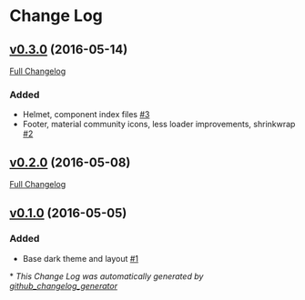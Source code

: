 # Change Log

## [v0.3.0](https://github.com/superleap/react-material-boilerplate/tree/v0.3.0) (2016-05-14)
[Full Changelog](https://github.com/superleap/react-material-boilerplate/compare/v0.2.0...v0.3.0)

### Added

- Helmet, component index files [\#3](https://github.com/superleap/react-material-boilerplate/pull/3)
- Footer, material community icons, less loader improvements, shrinkwrap [\#2](https://github.com/superleap/react-material-boilerplate/pull/2)

## [v0.2.0](https://github.com/superleap/react-material-boilerplate/tree/v0.2.0) (2016-05-08)
[Full Changelog](https://github.com/superleap/react-material-boilerplate/compare/v0.1.0...v0.2.0)

## [v0.1.0](https://github.com/superleap/react-material-boilerplate/tree/v0.1.0) (2016-05-05)
### Added

- Base dark theme and layout [\#1](https://github.com/superleap/react-material-boilerplate/pull/1)



\* *This Change Log was automatically generated by [github_changelog_generator](https://github.com/skywinder/Github-Changelog-Generator)*